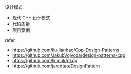 设计模式
* 现代 C++ 设计模式
* 代码质量
* 项目案例

refer

* https://github.com/liu-jianhao/Cpp-Design-Patterns
* https://github.com/JakubVojvoda/design-patterns-cpp
* https://github.com/lkimuk/okdp
* https://github.com/jaredtao/DesignPattern


